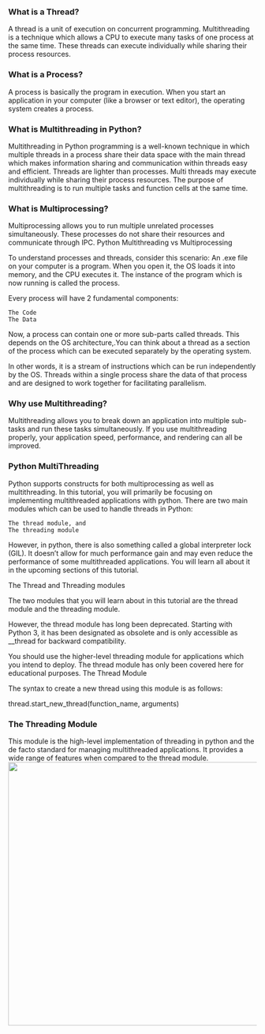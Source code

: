 <h3>What is a Thread?</h3>

A thread is a unit of execution on concurrent programming. Multithreading is a technique which allows a CPU to execute many tasks of one process at the same time. These threads can execute individually while sharing their process resources.

<h3>What is a Process?</h3>

A process is basically the program in execution. When you start an application in your computer (like a browser or text editor), the operating system creates a process. 

<h3>What is Multithreading in Python?</h3>

Multithreading in Python programming is a well-known technique in which multiple threads in a process share their data space with the main thread which makes information sharing and communication within threads easy and efficient. Threads are lighter than processes. Multi threads may execute individually while sharing their process resources. The purpose of multithreading is to run multiple tasks and function cells at the same time.


<h3>What is Multiprocessing?</h3>

Multiprocessing allows you to run multiple unrelated processes simultaneously. These processes do not share their resources and communicate through IPC.
Python Multithreading vs Multiprocessing

To understand processes and threads, consider this scenario: An .exe file on your computer is a program. When you open it, the OS loads it into memory, and the CPU executes it. The instance of the program which is now running is called the process.

Every process will have 2 fundamental components:

    The Code
    The Data

Now, a process can contain one or more sub-parts called threads. This depends on the OS architecture,.You can think about a thread as a section of the process which can be executed separately by the operating system.

In other words, it is a stream of instructions which can be run independently by the OS. Threads within a single process share the data of that process and are designed to work together for facilitating parallelism.

<h3>Why use Multithreading?</h3>

Multithreading allows you to break down an application into multiple sub-tasks and run these tasks simultaneously. If you use multithreading properly, your application speed, performance, and rendering can all be improved.

<h3>Python MultiThreading</h3>

Python supports constructs for both multiprocessing as well as multithreading. In this tutorial, you will primarily be focusing on implementing multithreaded applications with python. There are two main modules which can be used to handle threads in Python:

    The thread module, and
    The threading module

However, in python, there is also something called a global interpreter lock (GIL). It doesn’t allow for much performance gain and may even reduce the performance of some multithreaded applications. You will learn all about it in the upcoming sections of this tutorial.

The Thread and Threading modules

The two modules that you will learn about in this tutorial are the thread module and the threading module.

However, the thread module has long been deprecated. Starting with Python 3, it has been designated as obsolete and is only accessible as __thread for backward compatibility.

You should use the higher-level threading module for applications which you intend to deploy. The thread module has only been covered here for educational purposes.
The Thread Module

The syntax to create a new thread using this module is as follows:

thread.start_new_thread(function_name, arguments)

<h3>The Threading Module</h3>

This module is the high-level implementation of threading in python and the de facto standard for managing multithreaded applications. It provides a wide range of features when compared to the thread module.
<img src="https://www.guru99.com/images/1/080219_0505_Multithread3.png" alt="" class="lazyloaded" data-ll-status="loaded" width="950" height="534">

